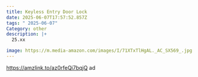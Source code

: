 ```yaml
---
title: Keyless Entry Door Lock
date: 2025-06-07T17:57:52.857Z
tags: " 2025-06-07"
Category: other
description: |+
  25.xx

image: https://m.media-amazon.com/images/I/71XTxTlHgAL._AC_SX569_.jpg
---
```

https://amzlink.to/az0rfeQi7bqjQ   ad